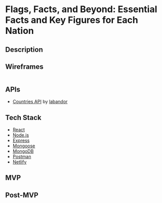 # Flags, Facts, and Beyond: Essential Facts and Key Figures for Each Nation


## Description


## Wireframes
<img src=''>

## APIs
- [Countries API](https://github.com/labandor/API-Project) by [labandor](https://github.com/labandor)

## Tech Stack

- [React](https://react.dev/)
- [Node.js](https://nodejs.org/en)
- [Express](https://expressjs.com/)
- [Mongoose](https://mongoosejs.com/)
- [MongoDB](https://www.mongodb.com/)
- [Postman](https://www.postman.com/)
- [Netlify](https://app.netlify.com/login)

## MVP



## Post-MVP

